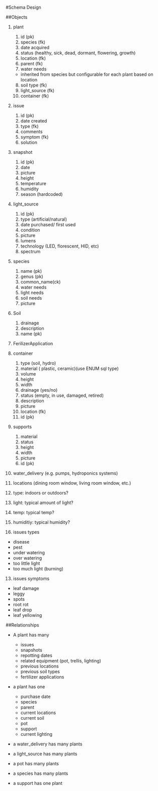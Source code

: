 #Schema Design

##Objects
1. plant
    1. id (pk)
    2. species (fk)
    3. date acquired
    4. status (healthy, sick, dead, dormant, flowering, growth)
    5. location (fk)
    6. parent (fk)
    7. water needs 
      - inherited from species but configurable for each plant based on location 
    8. soil type (fk)
    9. light_source (fk)
    10. container (fk)

2. issue
    1. id (pk)
    2. date created
    3. type (fk)
    4. comments
    5. symptom (fk)
    6. solution
    
3. snapshot
    1. id (pk)
    2. date
    3. picture
    4. height
    5. temperature
    6. humidity
    7. season (hardcoded)
    
4. light_source
    1. id (pk)
    2. type (artificial/natural)
    3. date purchased/ first used
    4. condition
    5. picture
    6. lumens
    7. technology (LED, florescent, HID, etc)   
    9. spectrum   
    
5. species
    1. name (pk)
    2. genus (pk)
    3. common_name(ck)   
    4. water needs
    5. light needs
    6. soil needs
    7. picture
    
6. Soil
    1. drainage
    2. description
    3. name (pk)
7. FerilizerApplication 
8. container 
    1. type (soil, hydro)
    2. material ( plastic, ceramic)(use ENUM sql type)
    3. volume
    4. height
    5. width
    6. drainage (yes/no)
    7. status (empty, in use, damaged, retired)
    8. description
    9. picture
    10. location (fk)
    11. id (pk)
    
9. supports
    1. material
    2. status
    3. height
    4. width
    5. picture
    6. id (pk)
10. water_delivery (e.g. pumps, hydroponics systems)
   
11. locations (dining room window, living room window, etc.)
   1. type: indoors or outdoors?
   2. light: typical amount of light?
   3. temp: typical temp?
   4. humiditiy: typical humidity?
      
12. issues types
   - disease
   - pest
   - under watering 
   - over watering
   - too little light
   - too much light (burning)
13. issues symptoms
   - leaf damage
   - leggy
   - spots
   - root rot
   - leaf drop
   - leaf yellowing


##Relationships
- A plant has many
    - issues
    - snapshots
    - repotting dates
    - related equipment (pot, trellis, lighting)
    - previous locations
    - previous soil types
    - fertilizer applications
  
- a plant has one
    - purchase date
    - species
    - parent 
    - current locations
    - current soil
    - pot
    - support
    - current lighting
    
- a water_delivery has many plants
- a light_source has many plants
- a pot has many plants
- a species has many plants
- a support has one plant
      
  


